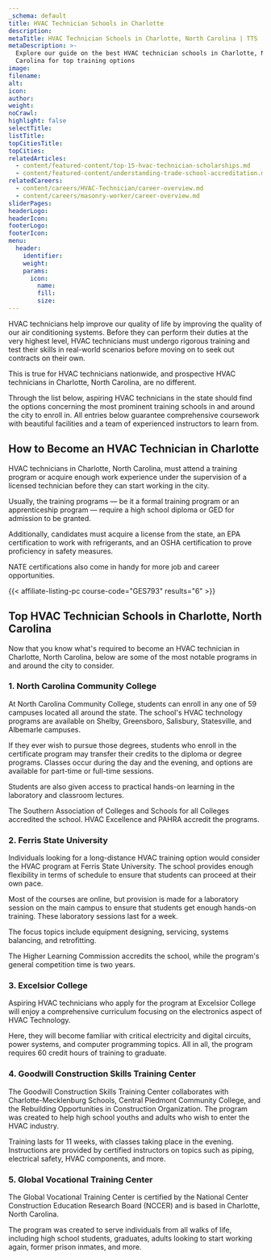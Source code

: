 ```yaml
---
_schema: default
title: HVAC Technician Schools in Charlotte
description:
metaTitle: HVAC Technician Schools in Charlotte, North Carolina | TTS
metaDescription: >-
  Explore our guide on the best HVAC technician schools in Charlotte, North
  Carolina for top training options 
image:
filename:
alt:
icon:
author:
weight:
noCrawl:
highlight: false
selectTitle:
listTitle:
topCitiesTitle:
topCities:
relatedArticles:
  - content/featured-content/top-15-hvac-technician-scholarships.md
  - content/featured-content/understanding-trade-school-accreditation.md
relatedCareers:
  - content/careers/HVAC-Technician/career-overview.md
  - content/careers/masonry-worker/career-overview.md
sliderPages:
headerLogo:
headerIcon:
footerLogo:
footerIcon:
menu:
  header:
    identifier:
    weight:
    params:
      icon:
        name:
        fill:
        size:
---
```

HVAC technicians help improve our quality of life by improving the quality of our air conditioning systems. Before they can perform their duties at the very highest level, HVAC technicians must undergo rigorous training and test their skills in real-world scenarios before moving on to seek out contracts on their own.

This is true for HVAC technicians nationwide, and prospective HVAC technicians in Charlotte, North Carolina, are no different.

Through the list below, aspiring HVAC technicians in the state should find the options concerning the most prominent training schools in and around the city to enroll in. All entries below guarantee comprehensive coursework with beautiful facilities and a team of experienced instructors to learn from.

## **How to Become an HVAC Technician in Charlotte**

HVAC technicians in Charlotte, North Carolina, must attend a training program or acquire enough work experience under the supervision of a licensed technician before they can start working in the city.

Usually, the training programs — be it a formal training program or an apprenticeship program — require a high school diploma or GED for admission to be granted.

Additionally, candidates must acquire a license from the state, an EPA certification to work with refrigerants, and an OSHA certification to prove proficiency in safety measures.

NATE certifications also come in handy for more job and career opportunities.

{{< affiliate-listing-pc course-code="GES793" results="6" >}}

## **Top HVAC Technician Schools in Charlotte, North Carolina**

Now that you know what's required to become an HVAC technician in Charlotte, North Carolina, below are some of the most notable programs in and around the city to consider.

### **1\. North Carolina Community College**

At North Carolina Community College, students can enroll in any one of 59 campuses located all around the state. The school's HVAC technology programs are available on Shelby, Greensboro, Salisbury, Statesville, and Albemarle campuses.

If they ever wish to pursue those degrees, students who enroll in the certificate program may transfer their credits to the diploma or degree programs. Classes occur during the day and the evening, and options are available for part-time or full-time sessions.

Students are also given access to practical hands-on learning in the laboratory and classroom lectures.

The Southern Association of Colleges and Schools for all Colleges accredited the school. HVAC Excellence and PAHRA accredit the programs.

### 2\. Ferris State University

Individuals looking for a long-distance HVAC training option would consider the HVAC program at Ferris State University. The school provides enough flexibility in terms of schedule to ensure that students can proceed at their own pace.

Most of the courses are online, but provision is made for a laboratory session on the main campus to ensure that students get enough hands-on training. These laboratory sessions last for a week.

The focus topics include equipment designing, servicing, systems balancing, and retrofitting.

The Higher Learning Commission accredits the school, while the program's general competition time is two years.

### 3\. Excelsior College

Aspiring HVAC technicians who apply for the program at Excelsior College will enjoy a comprehensive curriculum focusing on the electronics aspect of HVAC Technology.

Here, they will become familiar with critical electricity and digital circuits, power systems, and computer programming topics. All in all, the program requires 60 credit hours of training to graduate.

### 4\. Goodwill Construction Skills Training Center

The Goodwill Construction Skills Training Center collaborates with Charlotte-Mecklenburg Schools, Central Piedmont Community College, and the Rebuilding Opportunities in Construction Organization. The program was created to help high school youths and adults who wish to enter the HVAC industry.

Training lasts for 11 weeks, with classes taking place in the evening. Instructions are provided by certified instructors on topics such as piping, electrical safety, HVAC components, and more.

### 5\. Global Vocational Training Center

The Global Vocational Training Center is certified by the National Center Construction Education Research Board (NCCER) and is based in Charlotte, North Carolina.

The program was created to serve individuals from all walks of life, including high school students, graduates, adults looking to start working again, former prison inmates, and more.
